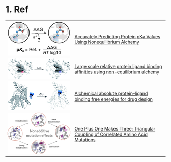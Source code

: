 # 1. Ref

<table>
<tr>
  <td><img src="./paper1.gif" alt="paper1" width="500"/></td>
  <td><a href="https://doi.org/10.1021/acs.jctc.3c00721">Accurately Predicting Protein pKa Values Using Nonequilibrium Alchemy</a></td>
</tr>

<tr>
  <td><img src="paper2.gif" alt="paper2" width="500"/></td>
  <td><a href="https://doi.org/10.1039/C9SC03754C">Large scale relative protein ligand binding affinities using non-equilibrium alchemy</a></td>
</tr>

<tr>
  <td><img src="paper3.gif" alt="paper3" width="500"/></td>
  <td><a href="https://doi.org/10.1039/D1SC03472C">Alchemical absolute protein–ligand binding free energies for drug design</a></td>
</tr>

<tr>
  <td><img src="paper4.gif" alt="paper3" width="500"/></td>
  <td><a href="https://doi.org/10.1021/acs.jpclett.1c00380">One Plus One Makes Three: Triangular Coupling of Correlated Amino Acid Mutations</a></td>
</tr>


</table>

